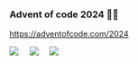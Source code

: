 
### Advent of code 2024 🎅🏼

https://adventofcode.com/2024

![](https://img.shields.io/badge/day%20📅-20-blue) &nbsp;&nbsp;&nbsp; ![](https://img.shields.io/badge/stars%20⭐-24-yellow) &nbsp;&nbsp;&nbsp; ![](https://img.shields.io/badge/days%20completed-11-red)
